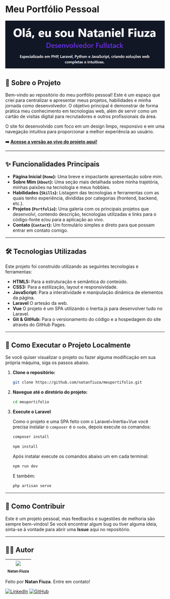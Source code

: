 # Meu Portfólio Pessoal

![Banner do Projeto](https://raw.githubusercontent.com/natanfiuza/meuportifolio/main/public/assets/img/og-image.png)

## 📖 Sobre o Projeto

Bem-vindo ao repositório do meu portfólio pessoal! Este é um espaço que criei para centralizar e apresentar meus projetos, habilidades e minha jornada como desenvolvedor. O objetivo principal é demonstrar de forma prática meu conhecimento em tecnologias web, além de servir como um cartão de visitas digital para recrutadores e outros profissionais da área.

O site foi desenvolvido com foco em um design limpo, responsivo e em uma navegação intuitiva para proporcionar a melhor experiência ao usuário.

**➡️ [Acesse a versão ao vivo do projeto aqui!](https://www.natanfiuza.dev.br/)**

---

## ✨ Funcionalidades Principais

* **Página Inicial (`Home`):** Uma breve e impactante apresentação sobre mim.
* **Sobre Mim (`About`):** Uma seção mais detalhada sobre minha trajetória, minhas paixões na tecnologia e meus hobbies.
* **Habilidades (`Skills`):** Listagem das tecnologias e ferramentas com as quais tenho experiência, divididas por categorias (frontend, backend, etc.).
* **Projetos (`Portfolio`):** Uma galeria com os principais projetos que desenvolvi, contendo descrição, tecnologias utilizadas e links para o código-fonte e/ou para a aplicação ao vivo.
* **Contato (`Contact`):** Um formulário simples e direto para que possam entrar em contato comigo.

---

## 🛠️ Tecnologias Utilizadas

Este projeto foi construído utilizando as seguintes tecnologias e ferramentas:

* **HTML5:** Para a estruturação e semântica do conteúdo.
* **CSS3:** Para a estilização, layout e responsividade.
* **JavaScript:** Para a interatividade e manipulação dinâmica de elementos da página.
* **Laravel** O artesão da web.
* **Vue** O projeto é um SPA utilizando o Inertia.js para desenvolver tudo no Laravel.
* **Git & GitHub:** Para o versionamento do código e a hospedagem do site através do GitHub Pages.

---

## 🚀 Como Executar o Projeto Localmente

Se você quiser visualizar o projeto ou fazer alguma modificação em sua própria máquina, siga os passos abaixo.

1.  **Clone o repositório:**
    ```bash
    git clone https://github.com/natanfiuza/meuportifolio.git
    ```

2.  **Navegue até o diretório do projeto:**
    ```bash
    cd meuportifolio
    ```

3.  **Execute o Laravel**
    
    Como o projeto e uma SPA feito com o Laravel+Inertia+Vue você precisa instalar o `composer` é o `node`, depois execute os comandos:

    ```bash
    composer install
    ```
    ```bash
    npm install
    ```
    Após instalar execute os comandos abaixo um em cada terminal:

    ```bash
    npm run dev
    ```

    E também:

    ```bash
    php artisan serve
    ```
  


---

## 🤝 Como Contribuir

Este é um projeto pessoal, mas feedbacks e sugestões de melhoria são sempre bem-vindos! Se você encontrar algum bug ou tiver alguma ideia, sinta-se à vontade para abrir uma **Issue** aqui no repositório.

---

## 👨‍💻 Autor

| [<img src="https://avatars.githubusercontent.com/u/533266?s=400&u=fa1758c90c138316d565afdc4a5eac53c3310422&v=4" width=115><br><sub>Natan Fiuza</sub>](https://github.com/natanfiuza) |
| :-----------------------------------------------------------------------------------------------------------------------------------: |

Feito por **Natan Fiuza**. Entre em contato!

[![LinkedIn](https://img.shields.io/badge/LinkedIn-0077B5?style=for-the-badge&logo=linkedin&logoColor=white)](https://www.linkedin.com/in/natanfiuza/)
[![GitHub](https://img.shields.io/badge/GitHub-181717?style=for-the-badge&logo=github&logoColor=white)](https://github.com/natanfiuza)
